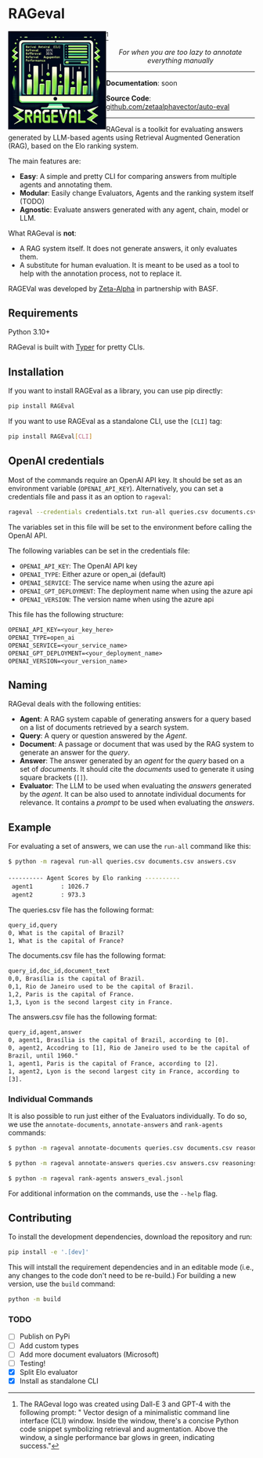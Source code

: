 # RAGeval


<img  align="left" src="RAGEval_logo_DallE.png" width="200">[^1]
<p  align="center" ><em> For when you are too lazy to annotate everything manually</em></p>


---

**Documentation**: soon

**Source Code**: [github.com/zetaalphavector/auto-eval](github.com/zetaalphavector/auto-eval)

---

RAGeval is a toolkit for evaluating answers generated by LLM-based agents using Retrieval Augmented Generation (RAG), based on the Elo ranking system.


The main features are:

- **Easy**: A simple and pretty CLI for comparing answers from multiple agents and annotating them.
- **Modular**: Easily change Evaluators, Agents and the ranking system itself (TODO)
- **Agnostic**: Evaluate answers generated with any agent, chain, model or LLM.

What RAGeval is **not**:

- A RAG system itself. It does not generate answers, it only evaluates them.
- A substitute for human evaluation. It is meant to be used as a tool to help with the annotation process, not to replace it.

RAGEVal was developed by [Zeta-Alpha](https://zeta-alpha.com) in partnership with BASF.

## Requirements

Python 3.10+

RAGeval is built with [Typer](https://github.com/tiangolo/typer) for pretty CLIs.

## Installation

If you want to install RAGEval as a library, you can use pip directly:
```bash
pip install RAGEval
```

If you want to use RAGEval as a standalone CLI, use the `[CLI]` tag:

```bash
pip install RAGEval[CLI]
```

## OpenAI credentials
Most of the commands require an OpenAI API key. It should be set as an environment variable (`OPENAI_API_KEY`). Alternatively, you can set a credentials file and pass it as an option to `rageval`:

```bash
rageval --credentials credentials.txt run-all queries.csv documents.csv answers.csv
```
The variables set in this file will be set to the environment before calling the OpenAI API.

The following variables can be set in the credentials file:
- `OPENAI_API_KEY`: The OpenAI API key
- `OPENAI_TYPE`: Either azure or open_ai (default)
- `OPENAI_SERVICE`: The service name when using the azure api
- `OPENAI_GPT_DEPLOYMENT`: The deployment name when using the azure api
- `OPENAI_VERSION`: The version name when using the azure api

This file has the following structure:

```
OPENAI_API_KEY=<your_key_here>
OPENAI_TYPE=open_ai
OPENAI_SERVICE=<your_service_name>
OPENAI_GPT_DEPLOYMENT=<your_deployment_name>
OPENAI_VERSION=<your_version_name>
```


## Naming

RAGeval deals with the following entities:

- **Agent**: A RAG system capable of generating answers for a query based on a list of documents retrieved by a search system.
- **Query**: A query or question answered by the *Agent*.
- **Document**: A passage or document that was used by the RAG system to generate an answer for the *query*.
- **Answer**: The answer generated by an *agent* for the *query* based on a set of *documents*. It should cite the *documents* used to generate it using square brackets (`[]`).
- **Evaluator**: The LLM to be used when evaluating the *answers* generated by the *agent*. It can be also used to annotate individual documents for relevance. It contains a *prompt* to be used when evaluating the *answers*.

## Example

For evaluating a set of answers, we can use the `run-all` command like this:
```bash
$ python -m rageval run-all queries.csv documents.csv answers.csv

---------- Agent Scores by Elo ranking ----------
 agent1        : 1026.7
 agent2        : 973.3
```

The queries.csv file has the following format:
```csv
query_id,query
0, What is the capital of Brazil?
1, What is the capital of France?
```
The documents.csv file has the following format:
```csv
query_id,doc_id,document_text
0,0, Brasília is the capital of Brazil.
0,1, Rio de Janeiro used to be the capital of Brazil.
1,2, Paris is the capital of France.
1,3, Lyon is the second largest city in France.
```

The answers.csv file has the following format:
```csv
query_id,agent,answer
0, agent1, Brasília is the capital of Brazil, according to [0].
0, agent2, Accodring to [1], Rio de Janeiro used to be the capital of Brazil, until 1960."
1, agent1, Paris is the capital of France, according to [2].
1, agent2, Lyon is the second largest city in France, according to [3].
```


### Individual Commands
It is also possible to run just either of the Evaluators individually. To do so, we use the `annotate-documents`, `annotate-answers` and `rank-agents` commands:

```bash
$ python -m rageval annotate-documents queries.csv documents.csv reasoner reasonings.csv 
```

```bash
$ python -m rageval annotate-answers queries.csv answers.csv reasonings.csv answers_eval.jsonl
```

```bash
$ python -m rageval rank-agents answers_eval.jsonl 
```

For additional information on the commands, use the `--help` flag.

## Contributing

To install the development dependencies, download the repository and run:
```bash
pip install -e '.[dev]'
```
This will intstall the requirement dependencies and in an editable mode (i.e., any changes to the code don't need to be re-build.)
For building a new version, use the `build` command:
```bash
python -m build
```

### TODO
- [ ] Publish on PyPi
- [ ] Add custom types
- [ ] Add more document evaluators (Microsoft)
- [ ] Testing!
- [x] Split Elo evaluator
- [x] Install as standalone CLI

[^1]: The RAGeval logo was created using Dall-E 3 and GPT-4 with the following prompt: " Vector design of a minimalistic command line interface (CLI) window. Inside the window, there's a concise Python code snippet symbolizing retrieval and augmentation. Above the window, a single performance bar glows in green, indicating success."
